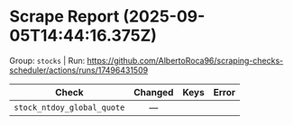 # Scrape Report (2025-09-05T14:44:16.375Z)

Group: `stocks`  |  Run: https://github.com/AlbertoRoca96/scraping-checks-scheduler/actions/runs/17496431509

| Check | Changed | Keys | Error |
|---|:---:|:--|:--|
| `stock_ntdoy_global_quote` | — |  |  |
